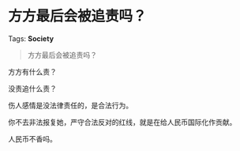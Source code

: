 # 方方最后会被追责吗？

Tags: **Society**

> 方方最后会被追责吗？

方方有什么责？

没责追什么责？

伤人感情是没法律责任的，是合法行为。

你不去非法报复她，严守合法反对的红线，就是在给人民币国际化作贡献。

人民币不香吗。



